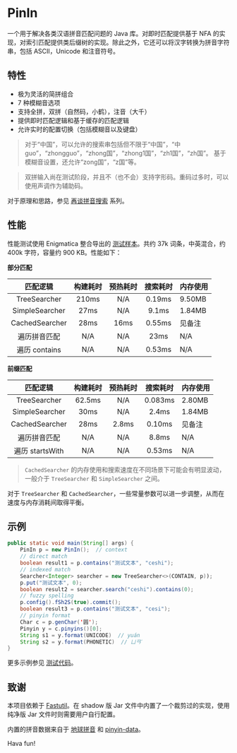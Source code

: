 # PinIn

一个用于解决各类汉语拼音匹配问题的 Java 库。对即时匹配提供基于 NFA 的实现，对索引匹配提供类后缀树的实现。除此之外，它还可以将汉字转换为拼音字符串，包括 ASCII，Unicode 和注音符号。

## 特性

- 极为灵活的简拼组合
- 7 种模糊音选项
- 支持全拼，双拼（自然码，小鹤），注音（大千）
- 提供即时匹配逻辑和基于缓存的匹配逻辑
- 允许实时的配置切换（包括模糊音以及键盘）

> 对于“中国”，可以允许的搜索串包括但不限于“中国”，“中guo”，“zhongguo”，“zhong国”，“zhong1国”，“zh1国”，“zh国”。
  基于模糊音设置，还允许“zong国”，“z国”等。

> 双拼输入尚在测试阶段，并且不（也不会）支持字形码。重码过多时，可以使用声调作为辅助码。

对于原理和思路，参见 [再谈拼音搜索][5] 系列。

## 性能

性能测试使用 Enigmatica 整合导出的 [测试样本][1]。共约 37k 词条，中英混合，约 400k 字符，容量约 900 KB。性能如下：

__部分匹配__

| 匹配逻辑 | 构建耗时 | 预热耗时 | 搜索耗时 | 内存使用 |
|:------:|:------:|:--------:|:-------:|-------|
| TreeSearcher | 210ms | N/A | 0.19ms | 9.50MB |
| SimpleSearcher | 27ms | N/A | 9.1ms | 1.84MB |
| CachedSearcher | 28ms | 16ms | 0.55ms | 见备注 |
| 遍历拼音匹配 | N/A | N/A | 23ms | N/A |
| 遍历 contains | N/A | N/A | 0.53ms | N/A |

__前缀匹配__

| 匹配逻辑 | 构建耗时 | 预热耗时 | 搜索耗时 | 内存使用 |
|:------:|:------:|:--------:|:-------:|-------|
| TreeSearcher | 62.5ms | N/A | 0.083ms | 2.80MB |
| SimpleSearcher | 30ms | N/A | 2.4ms | 1.84MB |
| CachedSearcher | 28ms | 2.8ms | 0.10ms | 见备注 |
| 遍历拼音匹配 | N/A | N/A | 8.8ms | N/A |
| 遍历 startsWith | N/A | N/A | 0.53ms | N/A |

> `CachedSearcher` 的内存使用和搜索速度在不同场景下可能会有明显波动，一般介于 `TreeSearcher` 和 `SimpleSearcher` 之间。
 
对于 `TreeSearcher` 和 `CachedSearcher`，一些常量参数可以进一步调整，从而在速度与内存消耗间取得平衡。
 
## 示例

```java
public static void main(String[] args) {
    PinIn p = new PinIn();  // context
    // direct match
    boolean result1 = p.contains("测试文本", "ceshi");
    // indexed match
    Searcher<Integer> searcher = new TreeSearcher<>(CONTAIN, p));
    p.put("测试文本", 0);
    boolean result2 = searcher.search("ceshi").contains(0);
    // fuzzy spelling
    p.config().fSh2S(true).commit();
    boolean result3 = p.contains("测试文本", "cesi");
    // pinyin format
    Char c = p.genChar('圆');
    Pinyin y = c.pinyins()[0];
    String s1 = y.format(UNICODE)  // yuán
    String s2 = y.format(PHONETIC)  // ㄩㄢˊ
}
```

更多示例参见 [测试代码][2]。

## 致谢

本项目依赖于 [Fastutil][6]。在 shadow 版 Jar 文件中内置了一个裁剪过的实现，使用纯净版 Jar 文件时则需要用户自行配置。

内置的拼音数据来自于 [地球拼音][3] 和 [pinyin-data][4]。

Hava fun!

[1]: /src/test/resources/me/towdium/pinin/small.txt
[2]: /src/test/java/me/towdium/pinin/PinInTest.java
[3]: https://github.com/rime/rime-terra-pinyin
[4]: https://github.com/mozillazg/pinyin-data
[5]: https://www.towdium.me/2019/11/05/pinyin-search-again-1/
[6]: http://fastutil.di.unimi.it/
